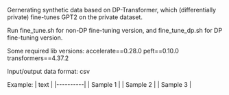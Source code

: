 Gernerating synthetic data based on DP-Transformer, which (differentially private) fine-tunes GPT2 on the private dataset.

Run fine_tune.sh for non-DP fine-tuning version, and fine_tune_dp.sh for DP fine-tuning version.

Some required lib versions: accelerate==0.28.0 peft==0.10.0 transformers==4.37.2

Input/output data format: csv

Example:
|   text   |
|----------|
| Sample 1 |
| Sample 2 |
| Sample 3 |

